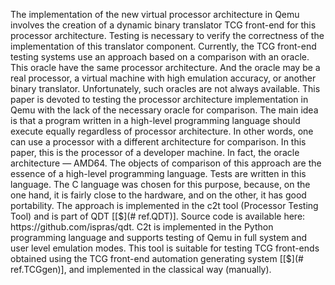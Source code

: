   The implementation of the new virtual processor architecture in Qemu involves
  the creation of a dynamic binary translator TCG front-end for this
  processor architecture.
  Testing is necessary to verify the correctness of the implementation of this
  translator component.
  Currently, the TCG front-end testing systems use an approach based on a
  comparison with an oracle.
  This oracle have the same processor architecture.
  And the oracle may be a real processor, a virtual machine with high emulation
  accuracy, or another binary translator.
  Unfortunately, such oracles are not always available.
  This paper is devoted to testing the processor architecture implementation
  in Qemu with the lack of the necessary oracle for comparison.
  The main idea is that a program written in a high-level programming language
  should execute equally regardless of processor architecture.
  In other words, one can use a processor with a different architecture for
  comparison.
  In this paper, this is the processor of a developer machine.
  In fact, the oracle architecture — AMD64.
  The objects of comparison of this approach are the essence of a high-level
  programming language.
  Tests are written in this language.
  The C language ​​was chosen for this purpose, because, on the one hand, it is
  fairly close to the hardware, and on the other, it has good portability.
  The approach is implemented in the c2t tool (Processor Testing Tool) and is
  part of QDT [[$](# ref.QDT)].
  Source code is available here: https://github.com/ispras/qdt.
  C2t is implemented in the Python programming language and supports testing
  of Qemu in full system and user level emulation modes.
  This tool is suitable for testing TCG front-ends obtained using the TCG
  front-end automation generating system [[$](# ref.TCGgen)], and implemented
  in the classical way (manually).
